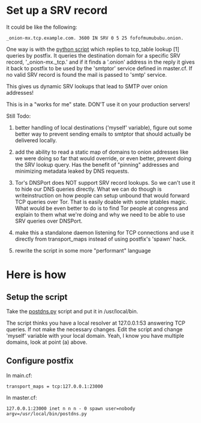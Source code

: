 # Set up a SRV record

It could be like the following:

    _onion-mx.tcp.example.com. 3600 IN SRV 0 5 25 fofofmumububu.onion.


One way is with the [python script](scripts/postdns.py) which replies to tcp_table lookup [1] queries by postfix. It queries the destination domain for a specific SRV record, '_onion-mx._tcp.' and if it finds a '.onion' address in the reply it gives it back to postfix to be used by the 'smtptor' service defined in master.cf. If no valid SRV record is found the mail is passed to 'smtp' service.

This gives us dynamic SRV lookups that lead to SMTP over onion addresses!

This is in a "works for me" state. DON'T use it on your production servers! 

Still Todo:

1. better handling of local destinations ('myself' variable), figure out some better way to prevent sending emails to smtptor that should actually be delivered locally.

2. add the ability to read a static map of domains to onion addresses like we were doing so far that would override, or even better, prevent doing the SRV lookup query. Has the benefit of "pinning" addresses and minimizing metadata leaked by DNS requests.

3. Tor's DNSPort does NOT support SRV record lookups. So we can't use it to hide our DNS queries directly. What we can do though is writeinstruction on how people can setup unbound that would forward TCP queries over Tor. That is easily doable with some iptables magic. What would be even better to do is to find Tor people at congress and explain to them what we're doing and why we need to be able to use SRV queries over DNSPort. 

4. make this a standalone daemon listening for TCP connections and use it directly from transport_maps instead of using postfix's 'spawn' hack.

5. rewrite the script in some more "performant" language

# Here is how

## Setup the script

Take the [postdns.py](scripts/postdns.py) script and put it in /usr/local/bin.

The script thinks you have a local resolver at 127.0.0.1:53 answering TCP queries. If not make the necessary changes. Edit the script and change 'myself' variable with your local domain. Yeah, I know you have multiple domains, look at point (a) above.


## Configure postfix

In main.cf:

    transport_maps = tcp:127.0.0.1:23000

In master.cf:

    127.0.0.1:23000 inet n n n - 0 spawn user=nobody argv=/usr/local/bin/postdns.py

